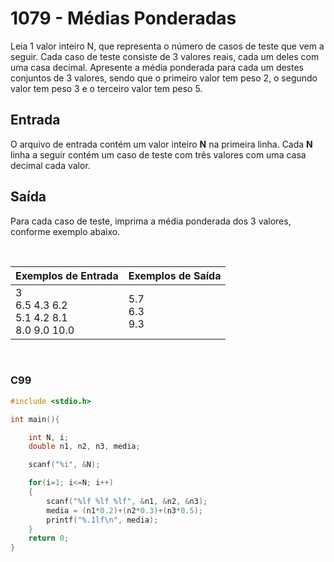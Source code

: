 1079 - Médias Ponderadas
========================

Leia 1 valor inteiro N, que representa o número de casos de teste que vem a seguir. Cada caso de teste consiste de 3 valores reais, cada um deles com uma casa decimal. Apresente a média ponderada para cada um destes conjuntos de 3 valores, sendo que o primeiro valor tem peso 2, o segundo valor tem peso 3 e o terceiro valor tem peso 5.

Entrada
-------

O arquivo de entrada contém um valor inteiro **N** na primeira linha. Cada **N** linha a seguir contém um caso de teste com três valores com uma casa decimal cada valor.

Saída
-----

Para cada caso de teste, imprima a média ponderada dos 3 valores, conforme exemplo abaixo.

&nbsp;

| Exemplos de Entrada | Exemplos de Saída |
|---------------------|-------------------|
| 3 <br/> 6.5 4.3 6.2 <br/> 5.1 4.2 8.1 <br/> 8.0 9.0 10.0 | 5.7 <br/> 6.3 <br/> 9.3 |

&nbsp;

### C99

```c
#include <stdio.h>

int main(){

	int N, i;
	double n1, n2, n3, media;

	scanf("%i", &N);

	for(i=1; i<=N; i++)
	{
	   	scanf("%lf %lf %lf", &n1, &n2, &n3);
	   	media = (n1*0.2)+(n2*0.3)+(n3*0.5);
	   	printf("%.1lf\n", media);
	}
	return 0;
}
```
